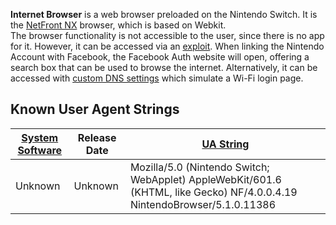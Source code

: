 <b>Internet Browser</b> is a web browser preloaded on the Nintendo
Switch. It is the [NetFront
NX](https://web.archive.org/web/20170304075230/https://gl.access-company.com/news_event/archives/2017/170303/)
browser, which is based on Webkit.  
The browser functionality is not accessible to the user, since there is
no app for it. However, it can be accessed via an
[exploit](https://www.reddit.com/r/NintendoSwitch/comments/5x9g68/browser_and_video_player_are_fully_functional/).
When linking the Nintendo Account with Facebook, the Facebook Auth
website will open, offering a search box that can be used to browse the
internet. Alternatively, it can be accessed with [custom DNS
settings](https://gbatemp.net/threads/web-browser-kind-of-on-the-switch.463094/)
which simulate a Wi-Fi login
page.

## Known User Agent Strings

| [System Software](System%20Software.md "wikilink") | Release Date | [UA String](https://www.wiiubru.com/forum/index.php?threads/possible-user-agent.101/)                                    |
| -------------------------------------------------- | ------------ | ------------------------------------------------------------------------------------------------------------------------ |
| Unknown                                            | Unknown      | Mozilla/5.0 (Nintendo Switch; WebApplet) AppleWebKit/601.6 (KHTML, like Gecko) NF/4.0.0.4.19 NintendoBrowser/5.1.0.11386 |
